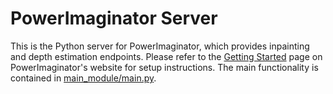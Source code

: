 # PowerImaginator Server

This is the Python server for PowerImaginator, which provides inpainting and depth estimation endpoints. Please refer to the [Getting Started](https://www.powerimaginator.com/getting-started) page on PowerImaginator's website for setup instructions. The main functionality is contained in [main_module/main.py](main_module/main.py).
